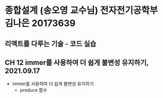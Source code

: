 # 종합설계 (송오영 교수님) 전자전기공학부 김나은 20173639

## 리액트를 다루는 기술 - 코드 실습

## CH 12 immer를 사용하여 더 쉽게 불변성 유지하기, 2021.09.17

- immer를 사용하여 더 쉽게 불변성 유지하기
  - produce 함수

